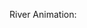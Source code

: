 

River Animation:
<script src="processing.min.js"></script>
<canvas data-processing-sources="riverRandom2.pde"></canvas>
